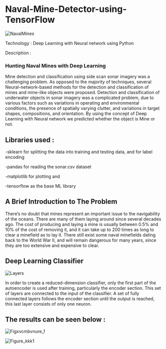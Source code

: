 # Naval-Mine-Detector-using-TensorFlow
![NavalMines](https://user-images.githubusercontent.com/123350287/222984053-7aeeb459-abec-4350-a69f-ec4d883a09bb.jpg)


Technology : Deep Learning with Neural network using Python

Description :
### Hunting Naval Mines with Deep Learning
Mine detection and classification using side scan sonar imagery was a challenging problem.
As opposed to the majority of techniques, several Neural-network-based methods for the detection and classification of mines and mine-like objects were proposed.
Detection and classification of underwater objects in sonar imagery was a complicated problem, due to various factors such as variations in operating and environmental conditions, the presence of spatially varying clutter, and variations in target shapes, compositions, and orientation.
By using the concept of Deep Learning with Neural network we predicted whether the object is Mine or not.

## Libraries used :

  -sklearn for splitting the data into training and testing data, and for label encoding

  -pandas for reading the sonar.csv dataset

  -matplotlib for plotting and

  -tensorflow as the base ML library
  
  
## A Brief Introduction to The Problem
  
There’s no doubt that mines represent an important issue to the navigability of the oceans. There are many of them laying around since several decades ago. The cost of producing and laying a mine is usually between 0.5% and 10% of the cost of removing it, and it can take up to 200 times as long to clear a minefield as to lay it. There still exist some naval minefields dating back to the World War II, and will remain dangerous for many years, since they are too extensive and expensive to clear.


## Deep Learning Classifier
![Layers](https://user-images.githubusercontent.com/123350287/222984302-bc0448f8-7893-4f7a-8186-983e17137135.jpg)

In order to create a reduced-dimension classifier, only the first part of the autoencoder is used after training, particularly the encoder section. This set of layers are connected to the input of the classifier. A set of fully connected layers follows the encoder section until the output is reached, this last layer consists of only one neuron. 


## The results can be seen below :


![Figxvcmbvnure_1](https://user-images.githubusercontent.com/123350287/222984521-d8850d62-8ff3-4167-8288-4517eef18f31.png)

![Figure_kkk1](https://user-images.githubusercontent.com/123350287/222984527-ef99c835-5d18-4870-8793-c4d703d8477b.png)



  
